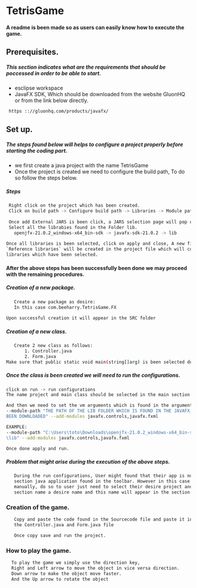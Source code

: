 # TetrisGame
#### A readme is been made so as users can easily know how to execute the game.

## Prerequisites.
##### This section indicates what are the requirements that should be poccessed in order to be able to start.
 - esclipse workspace
 - JavaFX SDK, Which should be downloaded from the website GluonHQ or from the link below directly.
 ```sh 
  https :://gluonhq.com/products/javafx/ 
```

## Set up.
##### The steps found below will helps to configure a project properly before starting the coding part. 

- we first create a java project with the name TetrisGame
- Once the project is created we need to configure the build path, To do so follow the steps below.

##### Steps
 ```sh 
  Right click on the project which has been created.
  Click on build path -> Configure build path -> Libraries -> Module path -> Add External JARS
  
  Once add External JARS is been click, a JARS selection page will pop up
  Select all the librabies found in the Folder lib.
    openjfx-21.0.2_windows-x64_bin-sdk -> javafx-sdk-21.0.2 -> lib
    
Once all libraries is been selected, click on apply and close, A new file name 
`Reference libraries` will be created in the project file which will contained all the
libraries which have been selected.
```

#### After the above steps has been successfully been done we may proceed with the remaining procedures.

##### Creation of a new package.
 ```sh 
    Create a new package as desire:
    In this case com.beeharry.TetrisGame.FX
    
Upon successful creation it will appear in the SRC folder
```


##### Creation of a new class.
 ```sh 
    Create 2 new class as follows:
        1. Controller.java
        2. Form.java
Make sure that public static void main(string[]arg) is been selected during the creation.
```


##### Once the class is been created we will need to run the configurations.
 ```sh 
 click on run -> run configurations
 The name project and main class should be selected in the main section.
 
 And then we need to set the vm arguments which is found in the argument section.
 --module-path "THE PATH OF THE LIB FOLDER WHICH IS FOUND IN THE JAVAFX_SDK WHICH HAS 
 BEEN DOWNLOADED" --add-modules javafx.controls,javafx.fxml
 
 EXAMPLE:
 --module-path "C:\Users\toto\Downloads\openjfx-21.0.2_windows-x64_bin-sdk\javafx-sdk-21.0.2
 \lib" --add-modules javafx.controls,javafx.fxml
 
 Once done apply and run.
```

##### Problem that might arise during the execution of the above steps.
 ```sh 
    During the run configurations, User might found that their app is not visible in the 
    section java application found in the toolbar. However in this case user will to create it 
    manually, do so to user just need to select their desire project and main class. In the 
    section name a desire name and this name will appear in the section run to run the game.
```


### Creation of the game.
 ```sh 
    Copy and paste the code found in the Sourcecode file and paste it in 
    the Controller.java and Form.java file

    Once copy save and run the project.
```


### How to play the game.
 ```sh 
   To play the game we simply use the direction key,
   Right and Left arrow to move the object in vice versa direction.
   Down arrow to make the object move faster.
   And the Up arrow to rotate the object
```





